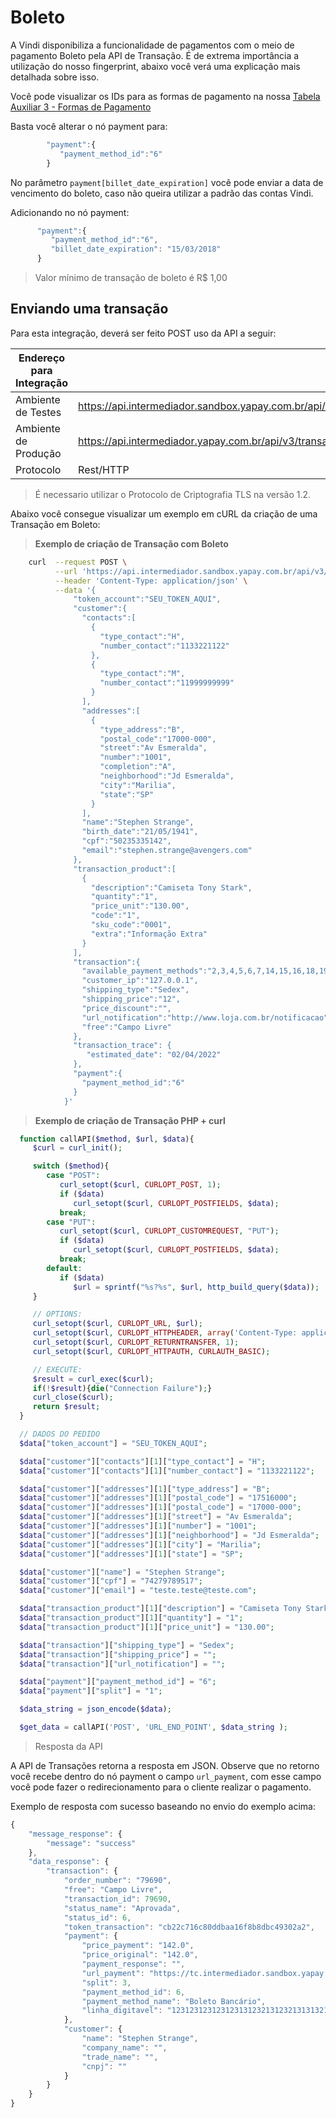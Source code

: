 # Boleto

A Vindi disponibiliza a funcionalidade de pagamentos com o meio de pagamento Boleto pela API de Transação. É de extrema importância a utilização do nosso fingerprint, abaixo você verá uma explicação mais detalhada sobre isso.

Você pode visualizar os IDs para as formas de pagamento na nossa <a href="/#/tabelas?id=tabela-3-formas-de-pagamento">Tabela Auxiliar 3 - Formas de Pagamento</a>

Basta você alterar o nó payment para:

```javascript
	    "payment":{  
	       "payment_method_id":"6"
	    }
```	    

No parâmetro `payment[billet_date_expiration]` você pode enviar a data de vencimento do boleto, caso não queira utilizar a padrão das contas Vindi.

Adicionando no nó payment:

```javascript
      "payment":{  
         "payment_method_id":"6",
         "billet_date_expiration": "15/03/2018"
      }
```

> Valor mínimo de transação de boleto é R$ 1,00


## Enviando uma transação


Para esta integração, deverá ser feito <span class="post">POST</span> uso da API a seguir:

| Endereço para Integração |                                                                             |
|--------------------------|----------------------------------------------------------------------------|
| Ambiente de Testes       | https://api.intermediador.sandbox.yapay.com.br/api/v3/transactions/payment |
| Ambiente de Produção     | https://api.intermediador.yapay.com.br/api/v3/transactions/payment |
| Protocolo                | Rest/HTTP                                                                  |

> É necessario utilizar o Protocolo de Criptografia TLS na versão 1.2. 

Abaixo você consegue visualizar um exemplo em cURL da criação de uma Transação em Boleto:


> **Exemplo de criação de Transação com Boleto**

```bash
    curl  --request POST \
          --url 'https://api.intermediador.sandbox.yapay.com.br/api/v3/transactions/payment' \
          --header 'Content-Type: application/json' \
          --data '{  
              "token_account":"SEU_TOKEN_AQUI",
              "customer":{  
                "contacts":[  
                  {  
                    "type_contact":"H",
                    "number_contact":"1133221122"
                  },
                  {  
                    "type_contact":"M",
                    "number_contact":"11999999999"
                  }
                ],
                "addresses":[  
                  {  
                    "type_address":"B",
                    "postal_code":"17000-000",
                    "street":"Av Esmeralda",
                    "number":"1001",
                    "completion":"A",
                    "neighborhood":"Jd Esmeralda",
                    "city":"Marilia",
                    "state":"SP"
                  }
                ],
                "name":"Stephen Strange",
                "birth_date":"21/05/1941",
                "cpf":"50235335142",
                "email":"stephen.strange@avengers.com"
              },
              "transaction_product":[  
                {  
                  "description":"Camiseta Tony Stark",
                  "quantity":"1",
                  "price_unit":"130.00",
                  "code":"1",
                  "sku_code":"0001",
                  "extra":"Informação Extra"
                }
              ],
              "transaction":{  
                "available_payment_methods":"2,3,4,5,6,7,14,15,16,18,19,21,22,23",
                "customer_ip":"127.0.0.1",
                "shipping_type":"Sedex",
                "shipping_price":"12",
                "price_discount":"",
                "url_notification":"http://www.loja.com.br/notificacao",
                "free":"Campo Livre"
              },
              "transaction_trace": {
                 "estimated_date": "02/04/2022"
              },	      
              "payment":{  
                "payment_method_id":"6"
              }
            }'

```

> **Exemplo de criação de Transação PHP + curl**

```php
  function callAPI($method, $url, $data){
     $curl = curl_init();

     switch ($method){
        case "POST":
           curl_setopt($curl, CURLOPT_POST, 1);
           if ($data)
              curl_setopt($curl, CURLOPT_POSTFIELDS, $data);
           break;
        case "PUT":
           curl_setopt($curl, CURLOPT_CUSTOMREQUEST, "PUT");
           if ($data)
              curl_setopt($curl, CURLOPT_POSTFIELDS, $data);                
           break;
        default:
           if ($data)
              $url = sprintf("%s?%s", $url, http_build_query($data));
     }

     // OPTIONS:
     curl_setopt($curl, CURLOPT_URL, $url);
     curl_setopt($curl, CURLOPT_HTTPHEADER, array('Content-Type: application/json'));
     curl_setopt($curl, CURLOPT_RETURNTRANSFER, 1);
     curl_setopt($curl, CURLOPT_HTTPAUTH, CURLAUTH_BASIC);

     // EXECUTE:
     $result = curl_exec($curl);
     if(!$result){die("Connection Failure");}
     curl_close($curl);
     return $result;
  }

  // DADOS DO PEDIDO
  $data["token_account"] = "SEU_TOKEN_AQUI";

  $data["customer"]["contacts"][1]["type_contact"] = "H";
  $data["customer"]["contacts"][1]["number_contact"] = "1133221122";

  $data["customer"]["addresses"][1]["type_address"] = "B";
  $data["customer"]["addresses"][1]["postal_code"] = "17516000";
  $data["customer"]["addresses"][1]["postal_code"] = "17000-000";
  $data["customer"]["addresses"][1]["street"] = "Av Esmeralda";
  $data["customer"]["addresses"][1]["number"] = "1001";
  $data["customer"]["addresses"][1]["neighborhood"] = "Jd Esmeralda";
  $data["customer"]["addresses"][1]["city"] = "Marilia";
  $data["customer"]["addresses"][1]["state"] = "SP";

  $data["customer"]["name"] = "Stephen Strange";
  $data["customer"]["cpf"] = "74279789517";
  $data["customer"]["email"] = "teste.teste@teste.com";

  $data["transaction_product"][1]["description"] = "Camiseta Tony Stark";
  $data["transaction_product"][1]["quantity"] = "1";
  $data["transaction_product"][1]["price_unit"] = "130.00";

  $data["transaction"]["shipping_type"] = "Sedex";
  $data["transaction"]["shipping_price"] = "";
  $data["transaction"]["url_notification"] = "";

  $data["payment"]["payment_method_id"] = "6";
  $data["payment"]["split"] = "1";

  $data_string = json_encode($data);

  $get_data = callAPI('POST', 'URL_END_POINT', $data_string );
```



> Resposta da API

A API de Transações retorna a resposta em JSON. Observe que no retorno você recebe dentro do nó payment o campo `url_payment`, com esse campo você pode fazer o redirecionamento para o cliente realizar o pagamento. 

Exemplo de resposta com sucesso baseando no envio do exemplo acima:


```javascript
{
    "message_response": {
        "message": "success"
    },
    "data_response": {
        "transaction": {
            "order_number": "79690",
            "free": "Campo Livre",
            "transaction_id": 79690,
            "status_name": "Aprovada",
            "status_id": 6,
            "token_transaction": "cb22c716c80ddbaa16f8b8dbc49302a2",
            "payment": {
                "price_payment": "142.0",
                "price_original": "142.0",
                "payment_response": "",
                "url_payment": "https://tc.intermediador.sandbox.yapay.com.br/payment/billet/fc0579d4217be829b06755078e26a493",
                "split": 3,
                "payment_method_id": 6,
                "payment_method_name": "Boleto Bancário",
                "linha_digitavel": "123123123123123131232131232131313211231321321"
            },
            "customer": {
                "name": "Stephen Strange",
                "company_name": "",
                "trade_name": "",
                "cnpj": ""
            }
        }
    }
}
```




